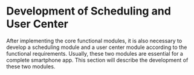 # Development of Scheduling and User Center

After implementing the core functional modules, it is also necessary to
develop a scheduling module and a user center module according to the
functional requirements. Usually, these two modules are essential for a
complete smartphone app. This section will describe the development of
these two modules.
